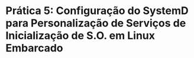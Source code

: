# Prática 5: Configuração do SystemD para Personalização de Serviços de Inicialização de S.O. em Linux Embarcado
